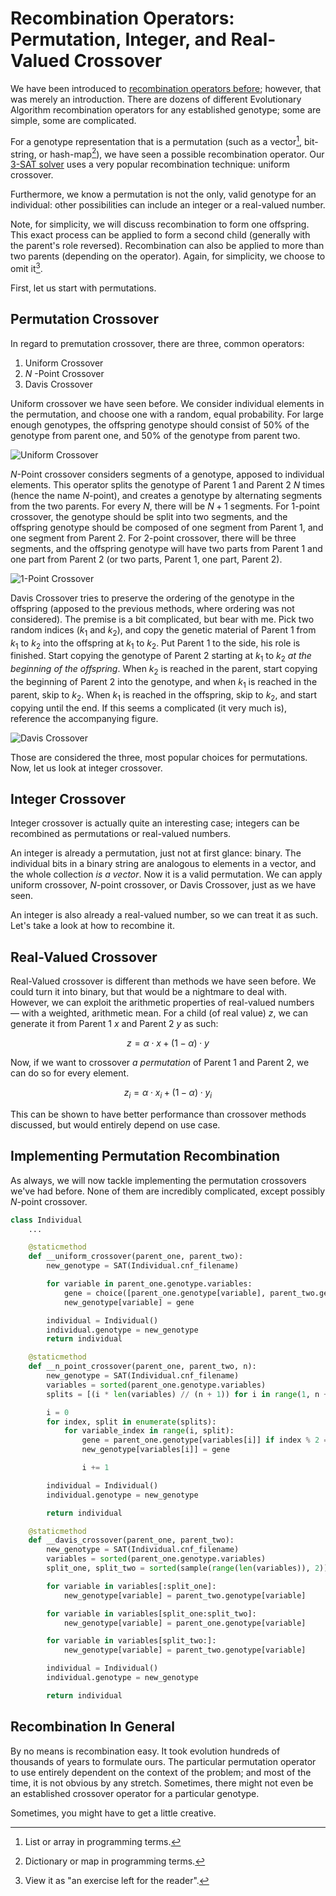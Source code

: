 # Recombination Operators: Permutation, Integer, and Real-Valued Crossover
We have been introduced to [recombination operators before](https://starikov.co/an-evolutionary-approach-to-problem-solving/); however, that was merely an introduction. There are dozens of different Evolutionary Algorithm recombination operators for any established genotype; some are simple, some are  complicated.

For a genotype representation that is a permutation (such as a vector[^1], bit-string, or hash-map[^2]), we have seen a possible recombination operator. Our [3-SAT solver](https://freneticarray.com/on-the-reusability-of-evolutionary-algorithms/) uses a very popular recombination technique: uniform crossover.

Furthermore, we know a permutation is not the only, valid genotype for an individual: other possibilities can include an integer or a real-valued number. 

Note, for simplicity, we will discuss recombination to form one offspring. This exact process can be applied to form a second child (generally with the parent's role reversed). Recombination can also be applied to more than two parents (depending on the operator). Again, for simplicity, we choose to omit it[^3].

First, let us start with permutations.


## Permutation Crossover
In regard to premutation crossover, there are three, common operators:

1. Uniform Crossover
2. $N$ -Point Crossover
3. Davis Crossover

Uniform crossover we have seen before. We consider individual elements in the permutation, and choose one with a random, equal probability. For large enough genotypes, the offspring genotype should consist of 50% of the genotype from parent one, and 50% of the genotype from parent two. 

![Uniform Crossover](https://starikov.co/content/images/2025/06/uniform-crossover.gif)

$N$-Point crossover considers segments of a genotype, apposed to individual elements. This operator splits the genotype of Parent 1 and Parent 2 $N$ times (hence the name $N$-point), and creates a genotype by alternating segments from the two parents. For every $N$, there will be $N + 1$ segments. For 1-point crossover, the genotype should be split into two segments, and the offspring genotype should be composed of one segment from Parent 1, and one segment from Parent 2. For 2-point crossover, there will be three segments, and the offspring genotype will have two parts from Parent 1 and one part from Parent 2 (or two parts, Parent 1, one part, Parent 2).

![1-Point Crossover](https://starikov.co/content/images/2025/06/1-point-crossover.gif)

Davis Crossover tries to preserve the ordering of the genotype in the offspring (apposed to the previous methods, where ordering was not considered). The premise is a bit complicated, but bear with me. Pick two random indices ($k_1$ and $k_2$), and copy the genetic material of Parent 1 from $k_1$ to $k_2$ into the offspring at $k_1$ to $k_2$. Put Parent 1 to the side, his role is finished.  Start copying the genotype of Parent 2 starting at $k_1$ to $k_2$ *at the beginning of the offspring*. When $k_2$ is reached in the parent, start copying the beginning of Parent 2 into the genotype, and when $k_1$ is reached in the parent, skip to $k_2$. When $k_1$ is reached in the offspring, skip to $k_2$, and start copying until the end. If this seems a complicated (it very much is), reference the accompanying figure.

![Davis Crossover](https://starikov.co/content/images/2025/06/davis-crossover.gif)

Those are considered the three, most popular choices for permutations. Now, let us look at integer crossover.


## Integer Crossover
Integer crossover is actually quite an interesting case; integers can be recombined as permutations or real-valued numbers.

An integer is already a permutation, just not at first glance: binary. The individual bits in a binary string are analogous to elements in a vector, and the whole collection *is a vector*. Now it is a valid permutation. We can apply uniform crossover, $N$-point crossover, or Davis Crossover, just as we have seen.

An integer is also already a real-valued number, so we can treat it as such. Let's take a look at how to recombine it.


## Real-Valued Crossover
Real-Valued crossover is different than methods we have seen before. We could turn it into binary, but that would be a nightmare to deal with. However, we can exploit the arithmetic properties of real-valued numbers — with a weighted, arithmetic mean. For a child (of real value) $z$, we can generate it from Parent 1 $x$ and Parent 2 $y$ as such:

$$
z = \alpha \cdot x + (1 - \alpha) \cdot y
$$

Now, if we want to crossover *a permutation* of Parent 1 and Parent 2, we can do so for every element.

$$
z_i = \alpha \cdot x_i + (1 - \alpha) \cdot y_i
$$

This can be shown to have better performance than crossover methods discussed, but would entirely depend on use case.


## Implementing Permutation Recombination
As always, we will now tackle implementing the permutation crossovers we've had before. None of them are incredibly complicated, except possibly $N$-point crossover. 

```python
class Individual
    ...

    @staticmethod
    def __uniform_crossover(parent_one, parent_two):
        new_genotype = SAT(Individual.cnf_filename)

        for variable in parent_one.genotype.variables:
            gene = choice([parent_one.genotype[variable], parent_two.genotype[variable]])
            new_genotype[variable] = gene

        individual = Individual()
        individual.genotype = new_genotype
        return individual

    @staticmethod
    def __n_point_crossover(parent_one, parent_two, n):
        new_genotype = SAT(Individual.cnf_filename)
        variables = sorted(parent_one.genotype.variables)
        splits = [(i * len(variables) // (n + 1)) for i in range(1, n + 2)]

        i = 0
        for index, split in enumerate(splits):
            for variable_index in range(i, split):
                gene = parent_one.genotype[variables[i]] if index % 2 == 0 else parent_two.genotype[variables[i]]
                new_genotype[variables[i]] = gene

                i += 1

        individual = Individual()
        individual.genotype = new_genotype

        return individual

    @staticmethod
    def __davis_crossover(parent_one, parent_two):
        new_genotype = SAT(Individual.cnf_filename)
        variables = sorted(parent_one.genotype.variables)
        split_one, split_two = sorted(sample(range(len(variables)), 2))

        for variable in variables[:split_one]:
            new_genotype[variable] = parent_two.genotype[variable]

        for variable in variables[split_one:split_two]:
            new_genotype[variable] = parent_one.genotype[variable]

        for variable in variables[split_two:]:
            new_genotype[variable] = parent_two.genotype[variable]

        individual = Individual()
        individual.genotype = new_genotype

        return individual
```


## Recombination In General
By no means is recombination easy. It took evolution hundreds of thousands of years to formulate ours. The particular permutation operator to use entirely dependent on the context of the problem; and most of the time, it is not obvious by any stretch. Sometimes, there might not even be an established crossover operator for a particular genotype.

Sometimes, you might have to get a little creative.

 
[^1]: List or array in programming terms.
[^2]: Dictionary or map in programming terms.
[^3]: View it as "an exercise left for the reader".